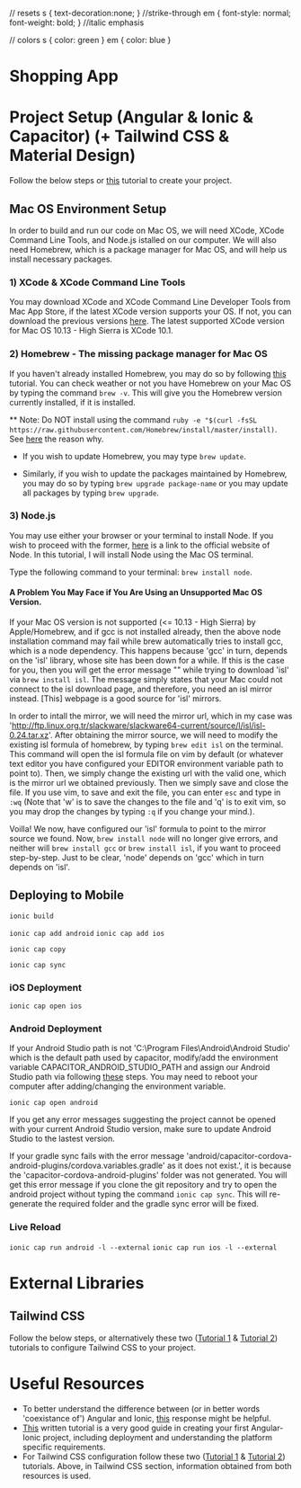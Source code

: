 // resets
s { text-decoration:none; } //strike-through
em { font-style: normal; font-weight: bold; } //italic emphasis


// colors
s { color: green }
em { color: blue }

# Shopping App

# Project Setup (Angular & Ionic & Capacitor) (+ Tailwind CSS & Material Design)

Follow the below steps or [this](https://ionicframework.com/docs/angular/your-first-app) tutorial to create your project.

## Mac OS Environment Setup

In order to build and run our code on Mac OS, we will need XCode, XCode Command Line Tools, and Node.js istalled on our computer. We will also need Homebrew, which is a package manager for Mac OS, and will help us install necessary packages.

### 1) XCode & XCode Command Line Tools

You may download XCode and XCode Command Line Developer Tools from Mac App Store, if the latest XCode version supports your OS. If not, you can download the previous versions [here](https://developer.apple.com/download/all/?q=xcode). The latest supported XCode version for Mac OS 10.13 - High Sierra is XCode 10.1.

### 2) Homebrew - The missing package manager for Mac OS

If you haven't already installed Homebrew, you may do so by following [this](https://www.digitalocean.com/community/tutorials/how-to-install-and-use-homebrew-on-macos) tutorial. You can check weather or not you have Homebrew on your Mac OS by typing the command `brew -v`. This will give you the Homebrew version currently installed, if it is installed.

** Note: Do NOT install using the command `ruby -e "$(curl -fsSL https://raw.githubusercontent.com/Homebrew/install/master/install)`. See [here](https://stackoverflow.com/questions/20381128/installing-homebrew-on-os-x) the reason why. 

* If you wish to update Homebrew, you may type `brew update`. 

* Similarly, if you wish to update the packages maintained by Homebrew, you may do so by typing `brew upgrade package-name` or you may update all packages by typing `brew upgrade`.

### 3) Node.js

You may use either your browser or your terminal to install Node. If you wish to proceed with the former, [here](https://nodejs.org/en/download/) is a link to the official website of Node. In this tutorial, I will install Node using the Mac OS terminal.

Type the following command to your terminal: `brew install node`.

#### A Problem You May Face if You Are Using an Unsupported Mac OS Version.

If your Mac OS version is not supported (<= 10.13 - High Sierra) by Apple/Homebrew, and if gcc is not installed already, then the above node installation command may fail while brew automatically tries to install gcc, which is a node dependency. This happens because 'gcc' in turn, depends on the 'isl' library, whose site has been down for a while. If this is the case for you, then you will get the error message "" while trying to download 'isl' via `brew install isl`. The message simply states that your Mac could not connect to the isl download page, and therefore, you need an isl mirror instead. [This] webpage is a good source for 'isl' mirrors.

In order to intall the mirror, we will need the mirror url, which in my case was 'http://ftp.linux.org.tr/slackware/slackware64-current/source/l/isl/isl-0.24.tar.xz'. After obtaining the mirror source, we will need to modify the existing isl formula of homebrew, by typing `brew edit isl` on the terminal. This command will open the isl formula file on vim by default (or whatever text editor you have configured your EDITOR environment variable path to point to). Then, we simply change the existing url with the valid one, which is the mirror url we obtained previously. Then we simply save and close the file. If you use vim, to save and exit the file, you can enter `esc` and type in `:wq` (Note that 'w' is to save the changes to the file and 'q' is to exit vim, so you may drop the changes by typing `:q` if you change your mind.).

Voilla! We now, have configured our 'isl' formula to point to the mirror source we found. Now, `brew install node` will no longer give errors, and neither will `brew install gcc` or `brew install isl`, if you want to proceed step-by-step. Just to be clear, 'node' depends on 'gcc' which in turn depends on 'isl'.

## Deploying to Mobile

`ionic build`

`ionic cap add android` `ionic cap add ios`

`ionic cap copy`

`ionic cap sync`
 
### iOS Deployment

`ionic cap open ios`

### Android Deployment

If your Android Studio path is not 'C:\Program Files\Android\Android Studio' which is the default path used by capacitor, modify/add the environment variable CAPACITOR_ANDROID_STUDIO_PATH and assign our Android Studio path via following [these](https://support.shotgunsoftware.com/hc/en-us/articles/114094235653-Setting-global-environment-variables-on-Windows) steps. You may need to reboot your computer after adding/changing the environment variable.

`ionic cap open android`

If you get any error messages suggesting the project cannot be opened with your current Android Studio version, make sure to update Android Studio to the lastest version.

If your gradle sync fails with the error message 'android/capacitor-cordova-android-plugins/cordova.variables.gradle' as it does not exist.', it is because the 'capacitor-cordova-android-plugins' folder was not generated. You will get this error message if you clone the git repository and try to open the android project without typing the command `ionic cap sync`. This will re-generate the required folder and the gradle sync error will be fixed.

### Live Reload

`ionic cap run android -l --external` `ionic cap run ios -l --external`

# External Libraries

## Tailwind CSS

Follow the below steps, or alternatively these two ([Tutorial 1](https://www.angularjswiki.com/angular/angular-tailwind-css/#step-2-install-tailwindcss-via-npm-or-yarn) & [Tutorial 2](https://dev.to/angular/setup-tailwindcss-in-angular-the-easy-way-1i5l)) tutorials to configure Tailwind CSS to your project.

# Useful Resources

* To better understand the difference between (or in better words 'coexistance of') Angular and Ionic, [this](https://forum.ionicframework.com/t/which-to-use-angular-or-ionic/196891/2) response might be helpful.
* [This](https://ionicframework.com/docs/angular/your-first-app) written tutorial is a very good guide in creating your first Angular-Ionic project, including deployment and understanding the platform specific requirements.
* For Tailwind CSS configuration follow these two ([Tutorial 1](https://www.angularjswiki.com/angular/angular-tailwind-css/#step-2-install-tailwindcss-via-npm-or-yarn) & [Tutorial 2](https://dev.to/angular/setup-tailwindcss-in-angular-the-easy-way-1i5l)) tutorials. Above, in Tailwind CSS section, information obtained from both resources is used.





